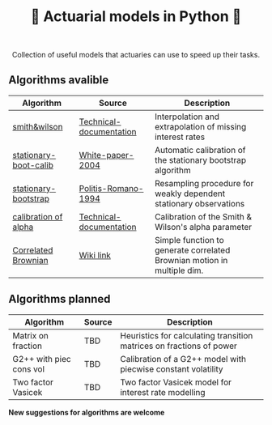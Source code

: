 <h1 align="center" style="border-botom: none">
  <b>
    🐍 Actuarial models in Python 🐍     
  </b>
</h1>

</br>

<p align="center">
  Collection of useful models that actuaries can use to speed up their tasks. 
</p>

## Algorithms avalible

| Algorithm              | Source                              | Description                                                            |
| ---------------------- | ----------------------------------- | ---------------------------------------------------------------------- |
| [smith&wilson]         | [Technical-documentation]           | Interpolation and extrapolation of missing interest rates              |
| [stationary-boot-calib]| [White-paper-2004]                  | Automatic calibration of the stationary bootstrap algorithm            |
| [stationary-bootstrap] | [Politis-Romano-1994]               | Resampling procedure for weakly dependent stationary observations      |
| [calibration of alpha] | [Technical-documentation]           | Calibration of the Smith & Wilson's alpha parameter                    |
| [Correlated Brownian]  | [Wiki link]                         | Simple function to generate correlated Brownian motion in multiple dim.|

[smith&wilson]: https://github.com/qnity/insurance_python/tree/main/smith%26wilson
[Technical-documentation]: https://www.eiopa.europa.eu/sites/default/files/risk_free_interest_rate/12092019-technical_documentation.pdf
[stationary-boot-calib]: https://github.com/qnity/insurance_python/tree/main/stationary-bootstrap-calibration
[White-paper-2004]: http://public.econ.duke.edu/~ap172/Politis_White_2004.pdf
[stationary-bootstrap]: https://github.com/qnity/insurance_python/tree/main/stationary-bootstrap
[Politis-Romano-1994]: https://www.jstor.org/stable/2290993
[calibration of alpha]: https://github.com/qnity/insurance_python/tree/main/bisection_alpha
[Correlated Brownian]: https://github.com/qnity/insurance_python/tree/main/correlated_brownian_motion_python
[Wiki link]: https://en.wikipedia.org/wiki/Brownian_motion


## Algorithms planned

| Algorithm              | Source                              | Description                                                            |
| ---------------------- | ----------------------------------- | ---------------------------------------------------------------------- |
| Matrix on fraction     | TBD                                 | Heuristics for calculating transition matrices on fractions of power   |
| G2++ with piec cons vol| TBD                                 | Calibration of a G2++ model with piecwise constant volatility          |
| Two factor Vasicek     | TBD                                 | Two factor Vasicek model for interest rate modelling                   |





<b> New suggestions for algorithms are welcome </b>

